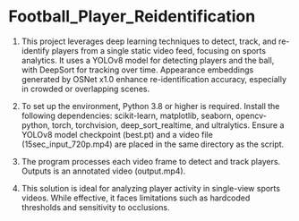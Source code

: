 # Football_Player_Reidentification
1. This project leverages deep learning techniques to detect, track, and re-identify players from a single static video feed, focusing on sports analytics. It uses a YOLOv8 model for detecting players and the ball, with DeepSort for tracking over time. Appearance embeddings generated by OSNet x1.0 enhance re-identification accuracy, especially in crowded or overlapping scenes.

2. To set up the environment, Python 3.8 or higher is required. Install the following dependencies: scikit-learn, matplotlib, seaborn, opencv-python, torch, torchvision, deep_sort_realtime, and ultralytics. Ensure a YOLOv8 model checkpoint (best.pt) and a video file (15sec_input_720p.mp4) are placed in the same directory as the script. 

3. The program processes each video frame to detect and track players. Outputs is an annotated video (output.mp4). 

4. This solution is ideal for analyzing player activity in single-view sports videos. While effective, it faces limitations such as hardcoded thresholds and sensitivity to occlusions. 
